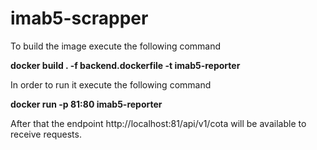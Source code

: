 # imab5-scrapper

To build the image execute the following command 

**docker build . -f backend.dockerfile -t imab5-reporter**

In order to run it execute the following command 

**docker run -p 81:80 imab5-reporter**


After that the endpoint http://localhost:81/api/v1/cota will be available to receive requests. 